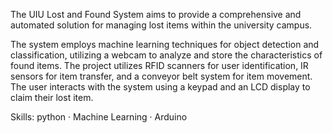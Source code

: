 The UIU Lost and Found System aims to provide a comprehensive and automated solution for managing lost items within the university campus.

The system employs machine learning techniques for object detection and classification, utilizing a webcam to analyze and store the characteristics of found items. The project utilizes RFID scanners for user identification, IR sensors for item transfer, and a conveyor belt system for item movement. The user interacts with the system using a keypad and an LCD display to claim their lost item.

Skills: python · Machine Learning · Arduino
